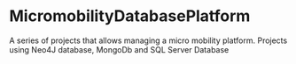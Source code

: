 # MicromobilityDatabasePlatform
A series of projects that allows managing a micro mobility platform. Projects using Neo4J database, MongoDb and SQL Server Database
 
 
